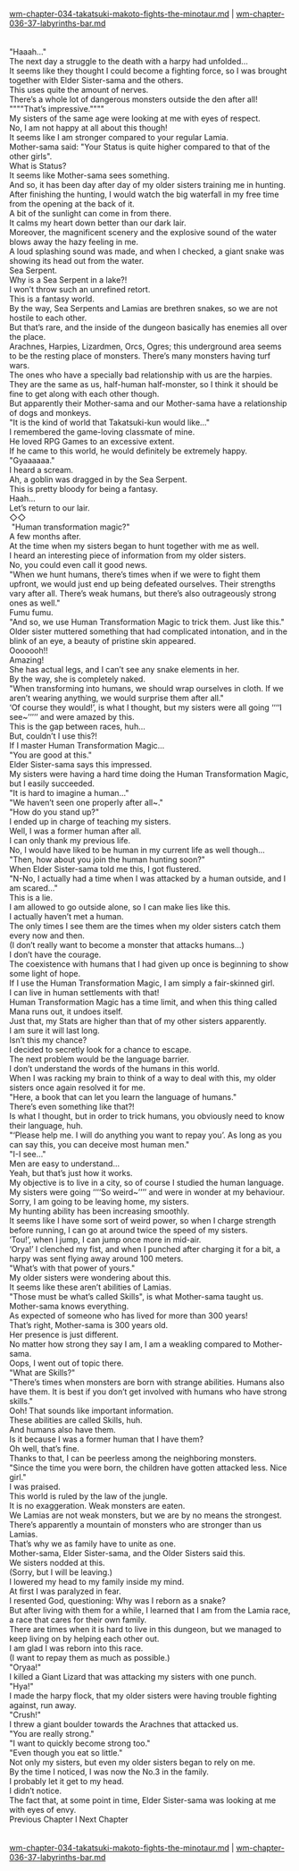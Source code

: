 [wm-chapter-034-takatsuki-makoto-fights-the-minotaur.md](./wm-chapter-034-takatsuki-makoto-fights-the-minotaur.md) | [wm-chapter-036-37-labyrinths-bar.md](./wm-chapter-036-37-labyrinths-bar.md) <br/>
<br/>
 <br/>
"Haaah…" <br/>
The next day a struggle to the death with a harpy had unfolded…<br/>
It seems like they thought I could become a fighting force, so I was brought together with Elder Sister-sama and the others.<br/>
This uses quite the amount of nerves.<br/>
There’s a whole lot of dangerous monsters outside the den after all! <br/>
""""That’s impressive.""""<br/>
My sisters of the same age were looking at me with eyes of respect.<br/>
No, I am not happy at all about this though!<br/>
It seems like I am stronger compared to your regular Lamia.<br/>
Mother-sama said: "Your Status is quite higher compared to that of the other girls".<br/>
What is Status?<br/>
It seems like Mother-sama sees something.<br/>
And so, it has been day after day of my older sisters training me in hunting.<br/>
After finishing the hunting, I would watch the big waterfall in my free time from the opening at the back of it.<br/>
A bit of the sunlight can come in from there.<br/>
It calms my heart down better than our dark lair.<br/>
Moreover, the magnificent scenery and the explosive sound of the water blows away the hazy feeling in me.<br/>
A loud splashing sound was made, and when I checked, a giant snake was showing its head out from the water.<br/>
Sea Serpent.<br/>
Why is a Sea Serpent in a lake?! <br/>
I won’t throw such an unrefined retort.<br/>
This is a fantasy world.<br/>
By the way, Sea Serpents and Lamias are brethren snakes, so we are not hostile to each other.<br/>
But that’s rare, and the inside of the dungeon basically has enemies all over the place.<br/>
Arachnes, Harpies, Lizardmen, Orcs, Ogres; this underground area seems to be the resting place of monsters. There’s many monsters having turf wars.<br/>
The ones who have a specially bad relationship with us are the harpies.<br/>
They are the same as us, half-human half-monster, so I think it should be fine to get along with each other though.<br/>
But apparently their Mother-sama and our Mother-sama have a relationship of dogs and monkeys.<br/>
"It is the kind of world that Takatsuki-kun would like…" <br/>
I remembered the game-loving classmate of mine.<br/>
He loved RPG Games to an excessive extent.<br/>
If he came to this world, he would definitely be extremely happy.<br/>
"Gyaaaaaa." <br/>
I heard a scream.<br/>
Ah, a goblin was dragged in by the Sea Serpent.<br/>
This is pretty bloody for being a fantasy.<br/>
Haah…<br/>
Let’s return to our lair.<br/>
◇◇<br/>
 "Human transformation magic?" <br/>
A few months after.<br/>
At the time when my sisters began to hunt together with me as well.<br/>
I heard an interesting piece of information from my older sisters.<br/>
No, you could even call it good news.<br/>
"When we hunt humans, there’s times when if we were to fight them upfront, we would just end up being defeated ourselves. Their strengths vary after all. There’s weak humans, but there’s also outrageously strong ones as well." <br/>
Fumu fumu.<br/>
"And so, we use Human Transformation Magic to trick them. Just like this." <br/>
Older sister muttered something that had complicated intonation, and in the blink of an eye, a beauty of pristine skin appeared. <br/>
Ooooooh!!<br/>
Amazing!<br/>
She has actual legs, and I can’t see any snake elements in her.<br/>
By the way, she is completely naked.<br/>
"When transforming into humans, we should wrap ourselves in cloth. If we aren’t wearing anything, we would surprise them after all." <br/>
‘Of course they would!’, is what I thought, but my sisters were all going ‘‘‘‘I see~’’’’’ and were amazed by this.<br/>
This is the gap between races, huh…<br/>
But, couldn’t I use this?! <br/>
If I master Human Transformation Magic…<br/>
"You are good at this." <br/>
Elder Sister-sama says this impressed.<br/>
My sisters were having a hard time doing the Human Transformation Magic, but I easily succeeded. <br/>
"It is hard to imagine a human…" <br/>
"We haven’t seen one properly after all~." <br/>
"How do you stand up?"<br/>
I ended up in charge of teaching my sisters.<br/>
Well, I was a former human after all.<br/>
I can only thank my previous life.<br/>
No, I would have liked to be human in my current life as well though…<br/>
"Then, how about you join the human hunting soon?" <br/>
When Elder Sister-sama told me this, I got flustered.<br/>
"N-No, I actually had a time when I was attacked by a human outside, and I am scared…" <br/>
This is a lie.<br/>
I am allowed to go outside alone, so I can make lies like this.<br/>
I actually haven’t met a human.<br/>
The only times I see them are the times when my older sisters catch them every now and then.<br/>
(I don’t really want to become a monster that attacks humans…) <br/>
I don’t have the courage.<br/>
The coexistence with humans that I had given up once is beginning to show some light of hope.<br/>
If I use the Human Transformation Magic, I am simply a fair-skinned girl.<br/>
I can live in human settlements with that! <br/>
Human Transformation Magic has a time limit, and when this thing called Mana runs out, it undoes itself.<br/>
Just that, my Stats are higher than that of my other sisters apparently.<br/>
I am sure it will last long.<br/>
Isn’t this my chance?<br/>
I decided to secretly look for a chance to escape.<br/>
The next problem would be the language barrier.<br/>
I don’t understand the words of the humans in this world.<br/>
When I was racking my brain to think of a way to deal with this, my older sisters once again resolved it for me.<br/>
"Here, a book that can let you learn the language of humans." <br/>
There’s even something like that?! <br/>
Is what I thought, but in order to trick humans, you obviously need to know their language, huh.<br/>
"‘Please help me. I will do anything you want to repay you’. As long as you can say this, you can deceive most human men." <br/>
"I-I see…" <br/>
Men are easy to understand…<br/>
Yeah, but that’s just how it works.<br/>
My objective is to live in a city, so of course I studied the human language.<br/>
My sisters were going ‘‘‘‘So weird~’’’’ and were in wonder at my behaviour.<br/>
Sorry, I am going to be leaving home, my sisters.<br/>
My hunting ability has been increasing smoothly.<br/>
It seems like I have some sort of weird power, so when I charge strength before running, I can go at around twice the speed of my sisters.<br/>
‘Tou!’, when I jump, I can jump once more in mid-air.<br/>
‘Orya!’ I clenched my fist, and when I punched after charging it for a bit, a harpy was sent flying away around 100 meters.<br/>
"What’s with that power of yours." <br/>
My older sisters were wondering about this.<br/>
It seems like these aren’t abilities of Lamias.<br/>
"Those must be what’s called Skills", is what Mother-sama taught us.<br/>
Mother-sama knows everything.<br/>
As expected of someone who has lived for more than 300 years!<br/>
That’s right, Mother-sama is 300 years old.<br/>
Her presence is just different.<br/>
No matter how strong they say I am, I am a weakling compared to Mother-sama.<br/>
Oops, I went out of topic there.<br/>
"What are Skills?" <br/>
"There’s times when monsters are born with strange abilities. Humans also have them. It is best if you don’t get involved with humans who have strong skills." <br/>
Ooh! That sounds like important information.<br/>
These abilities are called Skills, huh.<br/>
And humans also have them.<br/>
Is it because I was a former human that I have them?<br/>
Oh well, that’s fine.<br/>
Thanks to that, I can be peerless among the neighboring monsters.<br/>
"Since the time you were born, the children have gotten attacked less. Nice girl." <br/>
I was praised.<br/>
This world is ruled by the law of the jungle.<br/>
It is no exaggeration. Weak monsters are eaten.<br/>
We Lamias are not weak monsters, but we are by no means the strongest.<br/>
There’s apparently a mountain of monsters who are stronger than us Lamias.<br/>
That’s why we as family have to unite as one.<br/>
Mother-sama, Elder Sister-sama, and the Older Sisters said this.<br/>
We sisters nodded at this.<br/>
(Sorry, but I will be leaving.) <br/>
I lowered my head to my family inside my mind.<br/>
At first I was paralyzed in fear.<br/>
I resented God, questioning: Why was I reborn as a snake?<br/>
But after living with them for a while, I learned that I am from the Lamia race, a race that cares for their own family.<br/>
There are times when it is hard to live in this dungeon, but we managed to keep living on by helping each other out.<br/>
I am glad I was reborn into this race.<br/>
(I want to repay them as much as possible.)<br/>
"Oryaa!" <br/>
I killed a Giant Lizard that was attacking my sisters with one punch.<br/>
"Hya!" <br/>
I made the harpy flock, that my older sisters were having trouble fighting against, run away.<br/>
"Crush!" <br/>
I threw a giant boulder towards the Arachnes that attacked us. <br/>
"You are really strong." <br/>
"I want to quickly become strong too." <br/>
"Even though you eat so little." <br/>
Not only my sisters, but even my older sisters began to rely on me. <br/>
By the time I noticed, I was now the No.3 in the family.<br/>
I probably let it get to my head.<br/>
I didn’t notice.<br/>
The fact that, at some point in time, Elder Sister-sama was looking at me with eyes of envy.<br/>
Previous Chapter l Next Chapter<br/>
<br/> <br/>
[wm-chapter-034-takatsuki-makoto-fights-the-minotaur.md](./wm-chapter-034-takatsuki-makoto-fights-the-minotaur.md) | [wm-chapter-036-37-labyrinths-bar.md](./wm-chapter-036-37-labyrinths-bar.md) <br/>
